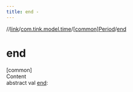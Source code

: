 ```yaml
---
title: end -
---
```

//[link](../../index.md)/[com.tink.model.time](../index.md)/[[common]Period](index.md)/[end](end.md)



# end  
[common]  
Content  
abstract val [end](end.md): <ERROR CLASS>  



